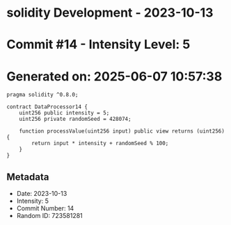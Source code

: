 ﻿# solidity Development - 2023-10-13
# Commit #14 - Intensity Level: 5
# Generated on: 2025-06-07 10:57:38
```solidity
pragma solidity ^0.8.0;

contract DataProcessor14 {
    uint256 public intensity = 5;
    uint256 private randomSeed = 428074;

    function processValue(uint256 input) public view returns (uint256) {
        return input * intensity + randomSeed % 100;
    }
}
```
## Metadata
- Date: 2023-10-13
- Intensity: 5
- Commit Number: 14
- Random ID: 723581281
